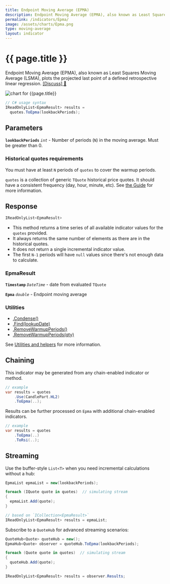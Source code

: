 ```yaml
---
title: Endpoint Moving Average (EPMA)
description: Endpoint Moving Average (EPMA), also known as Least Squares Moving Average (LSMA), plots the projected last point of a defined retrospective linear regression.
permalink: /indicators/Epma/
image: /assets/charts/Epma.png
type: moving-average
layout: indicator
---
```


# {{ page.title }}

Endpoint Moving Average (EPMA), also known as Least Squares Moving Average (LSMA), plots the projected last point of a defined retrospective linear regression.
[[Discuss] &#128172;]({{site.github.repository_url}}/discussions/371 "Community discussion about this indicator")

![chart for {{page.title}}]({{site.baseurl}}{{page.image}})

```csharp
// C# usage syntax
IReadOnlyList<EpmaResult> results =
  quotes.ToEpma(lookbackPeriods);
```

## Parameters

**`lookbackPeriods`** _`int`_ - Number of periods (`N`) in the moving average.  Must be greater than 0.

### Historical quotes requirements

You must have at least `N` periods of `quotes` to cover the warmup periods.

`quotes` is a collection of generic `TQuote` historical price quotes.  It should have a consistent frequency (day, hour, minute, etc).  See [the Guide]({{site.baseurl}}/guide/#historical-quotes) for more information.

## Response

```csharp
IReadOnlyList<EpmaResult>
```

- This method returns a time series of all available indicator values for the `quotes` provided.
- It always returns the same number of elements as there are in the historical quotes.
- It does not return a single incremental indicator value.
- The first `N-1` periods will have `null` values since there's not enough data to calculate.

### EpmaResult

**`Timestamp`** _`DateTime`_ - date from evaluated `TQuote`

**`Epma`** _`double`_ - Endpoint moving average

### Utilities

- [.Condense()]({{site.baseurl}}/utilities#condense)
- [.Find(lookupDate)]({{site.baseurl}}/utilities#find-indicator-result-by-date)
- [.RemoveWarmupPeriods()]({{site.baseurl}}/utilities#remove-warmup-periods)
- [.RemoveWarmupPeriods(qty)]({{site.baseurl}}/utilities#remove-warmup-periods)

See [Utilities and helpers]({{site.baseurl}}/utilities#utilities-for-indicator-results) for more information.

## Chaining

This indicator may be generated from any chain-enabled indicator or method.

```csharp
// example
var results = quotes
    .Use(CandlePart.HL2)
    .ToEpma(..);
```

Results can be further processed on `Epma` with additional chain-enabled indicators.

```csharp
// example
var results = quotes
    .ToEpma(..)
    .ToRsi(..);
```

## Streaming

Use the buffer-style `List<T>` when you need incremental calculations without a hub:

```csharp
EpmaList epmaList = new(lookbackPeriods);

foreach (IQuote quote in quotes)  // simulating stream
{
  epmaList.Add(quote);
}

// based on `ICollection<EpmaResult>`
IReadOnlyList<EpmaResult> results = epmaList;
```

Subscribe to a `QuoteHub` for advanced streaming scenarios:

```csharp
QuoteHub<Quote> quoteHub = new();
EpmaHub<Quote> observer = quoteHub.ToEpma(lookbackPeriods);

foreach (Quote quote in quotes)  // simulating stream
{
  quoteHub.Add(quote);
}

IReadOnlyList<EpmaResult> results = observer.Results;
```
